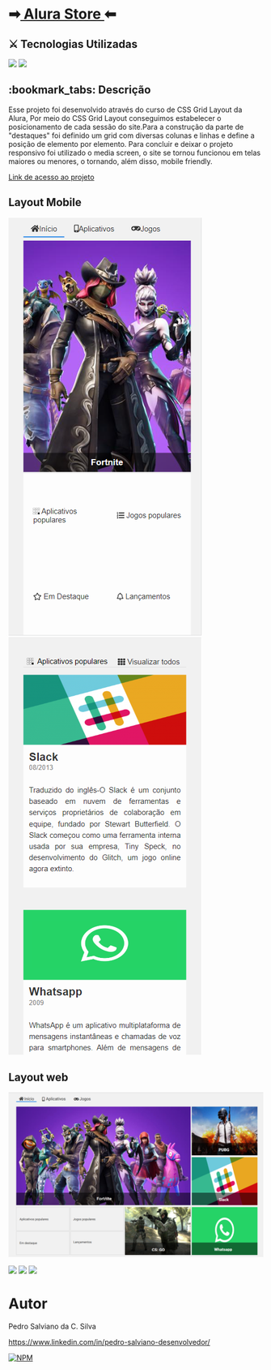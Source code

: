<h1>➡<a href="https://pe-salviano.github.io/css-grid/" target="_blank"> Alura Store </a>⬅</h1>


<h2>⚔ Tecnologias Utilizadas</h2>

<div style="display: inline_block">

<img src="https://img.shields.io/badge/html5-%23E34F26.svg?style=for-the-badge&logo=html5&logoColor=white" />
<img src="https://img.shields.io/badge/css3-%231572B6.svg?style=for-the-badge&logo=css3&logoColor=white" />
  
</div>

<h2>:bookmark_tabs: Descrição</h2>
<p>Esse projeto foi desenvolvido através do curso de CSS Grid Layout da Alura, Por meio do CSS Grid Layout conseguimos estabelecer o posicionamento de
cada sessão do site.Para a construção da parte de "destaques" foi definido um grid com diversas colunas e linhas e define a posição de elemento por elemento.
Para concluir e deixar o projeto responsivo foi utilizado o media screen, o site se tornou funcionou em telas maiores ou menores, o tornando, além disso, mobile friendly.</p>
<p><a href="https://pe-salviano.github.io/css-grid/" target="_blank"> Link de acesso ao projeto </a></p>

## Layout Mobile
![Mobile 1](https://github.com/pe-salviano/css-grid/blob/main/assets/img/layout-mobile.png)
![Mobile 2](https://github.com/pe-salviano/css-grid/blob/main/assets/img/layout-mobile2.png)



## Layout web
![Web 1](https://github.com/pe-salviano/css-grid/blob/main/assets/img/layout-web.png)


<div style="display: inline_block">
  
<a href = "mailto:pedro.salviano.cs@gmail.com"><img src="https://img.shields.io/badge/-Gmail-%23333?style=for-the-badge&logo=gmail&logoColor=white" target="_blank"></a>
<a href="https://www.linkedin.com/in/pedro-salviano-857917116/" target="_blank"><img src="https://img.shields.io/badge/-LinkedIn-%230077B5?style=for-the-badge&logo=linkedin&logoColor=white" target="_blank"></a>
<a href="https://pe-salviano.github.io/portfolio_pedro/" target="_blank"><img src="https://img.shields.io/badge/-Portf%C3%B3lio-brown?style=for-the-badge&logo=true" target="_blank"></a>
  
</div>



# Autor

Pedro Salviano da C. Silva

https://www.linkedin.com/in/pedro-salviano-desenvolvedor/

[![NPM](https://img.shields.io/npm/l/react)](https://github.com/pe-salviano/portifolio_pedro/blob/main/LICENSE)
